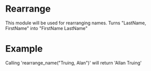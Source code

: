 Rearrange
=========

This module will be used for rearranging names.
Turns "LastName, FirstName" into "FirstName LastName"

# Example

Calling 'rearrange_name("Truing, Alan")' will return  'Allan Truing'
